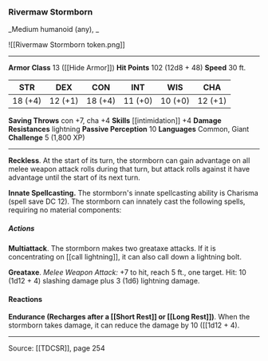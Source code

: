 ### Rivermaw Stormborn
_Medium humanoid (any), _

![[Rivermaw Stormborn token.png]]




---

**Armor Class** 13 ([[Hide Armor]])
**Hit Points** 102 (12d8 + 48)
**Speed** 30 ft.

| STR     | DEX     | CON     | INT     | WIS     | CHA     |
|---------|---------|---------|---------|---------|---------|
| 18 (+4) | 12 (+1) | 18 (+4) | 11 (+0) | 10 (+0) | 12 (+1) |

**Saving Throws** con +7, cha +4
**Skills** [[intimidation]] +4
**Damage Resistances** lightning
**Passive Perception** 10
**Languages** Common, Giant
**Challenge** 5 (1,800 XP)

---

**Reckless**. At the start of its turn, the stormborn can gain advantage on all melee weapon attack rolls during that turn, but attack rolls against it have advantage until the start of its next turn.

**Innate Spellcasting.** The stormborn's innate spellcasting ability is Charisma (spell save DC 12). The stormborn can innately cast the following spells, requiring no material components:

##### Actions
**Multiattack**. The stormborn makes two greataxe attacks. If it is concentrating on [[call lightning]], it can also call down a lightning bolt.

**Greataxe**. _Melee Weapon Attack:_ +7 to hit, reach 5 ft., one target. Hit: 10 (1d12 + 4) slashing damage plus 3 (1d6) lightning damage.

#### Reactions
**Endurance (Recharges after a [[Short Rest]] or [[Long Rest]])**. When the stormborn takes damage, it can reduce the damage by 10 ([[1d12 + 4).


---

Source: [[TDCSR]], page 254